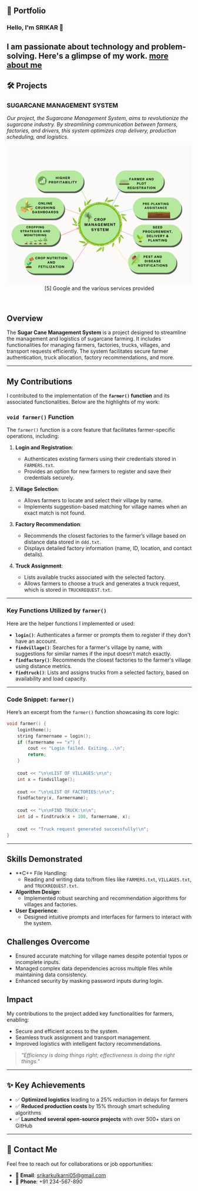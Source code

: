 ## 🌟 Portfolio

### Hello, I'm SRIKAR 👋
I am passionate about technology and problem-solving. Here's a glimpse of my work.
[more about me](aboutme.md)
---

## 🛠️ Projects

### **SUGARCANE MANAGEMENT SYSTEM**  
_Our project, the Sugarcane Management System, aims to revolutionize the sugarcane industry. By streamlining communication between farmers, factories, and drivers, this system optimizes crop delivery, production scheduling, and logistics._  

<p align="center">
  <img src="https://github.com/shri16dev/portfolio.github.io/blob/main/codes/cane-final.png?raw=true" alt="Google Infrastructure Screenshot">
  <br>
  [5] Google and the various services provided
  <br>
</p><br>


## Overview
The **Sugar Cane Management System** is a project designed to streamline the management and logistics of sugarcane farming. It includes functionalities for managing farmers, factories, trucks, villages, and transport requests efficiently. The system facilitates secure farmer authentication, truck allocation, factory recommendations, and more.

---

## My Contributions
I contributed to the implementation of the **`farmer()` function** and its associated functionalities. Below are the highlights of my work:

### `void farmer()` Function
The `farmer()` function is a core feature that facilitates farmer-specific operations, including:

1. **Login and Registration**:
   - Authenticates existing farmers using their credentials stored in `FARMERS.txt`.
   - Provides an option for new farmers to register and save their credentials securely.

2. **Village Selection**:
   - Allows farmers to locate and select their village by name.
   - Implements suggestion-based matching for village names when an exact match is not found.

3. **Factory Recommendation**:
   - Recommends the closest factories to the farmer’s village based on distance data stored in `ddd.txt`.
   - Displays detailed factory information (name, ID, location, and contact details).

4. **Truck Assignment**:
   - Lists available trucks associated with the selected factory.
   - Allows farmers to choose a truck and generates a truck request, which is stored in `TRUCKREQUEST.txt`.

---

### Key Functions Utilized by `farmer()`
Here are the helper functions I implemented or used:

- **`login()`**: Authenticates a farmer or prompts them to register if they don't have an account.
- **`findvillage()`**: Searches for a farmer's village by name, with suggestions for similar names if the input doesn’t match exactly.
- **`findfactory()`**: Recommends the closest factories to the farmer's village using distance metrics.
- **`findtruck()`**: Lists and assigns trucks from a selected factory, based on availability and load capacity.

---

### Code Snippet: `farmer()`
Here’s an excerpt from the `farmer()` function showcasing its core logic:

```cpp
void farmer() {
    logintheme();
    string farmername = login();
    if (farmername == "x") {
        cout << "Login failed. Exiting...\n";
        return;
    }

    cout << "\n\nLIST OF VILLAGES:\n\n";
    int x = findvillage();

    cout << "\n\nLIST OF FACTORIES:\n\n";
    findfactory(x, farmername);

    cout << "\n\nFIND TRUCK:\n\n";
    int id = findtruck(x + 100, farmername, x);

    cout << "Truck request generated successfully!\n";
}
```
---
## Skills Demonstrated
- **C++ File Handling:
  - Reading and writing data to/from files like `FARMERS.txt`, `VILLAGES.txt`, and `TRUCKREQUEST.txt`.
- **Algorithm Design**:  
  - Implemented robust searching and recommendation algorithms for villages and factories.
- **User Experience**:  
  - Designed intuitive prompts and interfaces for farmers to interact with the system.

## Challenges Overcome
- Ensured accurate matching for village names despite potential typos or incomplete inputs.
- Managed complex data dependencies across multiple files while maintaining data consistency.
- Enhanced security by masking password inputs during login.

## Impact
My contributions to the project added key functionalities for farmers, enabling:
- Secure and efficient access to the system.
- Seamless truck assignment and transport management.
- Improved logistics with intelligent factory recommendations.

> _"Efficiency is doing things right; effectiveness is doing the right things."_

---

## ✨ Key Achievements

- ✅ **Optimized logistics** leading to a 25% reduction in delays for farmers
- ✅ **Reduced production costs** by 15% through smart scheduling algorithms
- ✅ **Launched several open-source projects** with over 500+ stars on GitHub

---



## 🎯 Contact Me

Feel free to reach out for collaborations or job opportunities:

- 📧 **Email**: [srikarkulkarni05@gmail.com](mailto:srikarkulkarni05@gmail.com)
- 📱 **Phone**: +91 234-567-890
